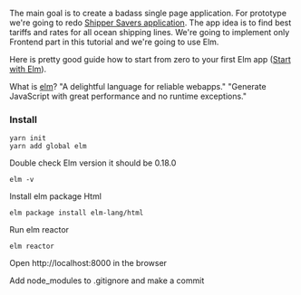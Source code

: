 The main goal is to create a badass single page application. 
For prototype we're going to redo [Shipper Savers application](http://shippersavers.github.io/). 
The app idea is to find best tariffs and rates for all ocean shipping lines.
We're going to implement only Frontend part in this tutorial and we're going to use Elm.

Here is pretty good guide how to start from zero to your first Elm app ([Start with Elm](https://www.romanzolotarev.com/elm/)).

What is [elm](http://elm-lang.org/)?
"A delightful language for reliable webapps."
"Generate JavaScript with great performance and no runtime exceptions."

### Install

```
yarn init
yarn add global elm
```

Double check Elm version it should be 0.18.0
```
elm -v
```

Install elm package Html
```
elm package install elm-lang/html
```

Run elm reactor
```
elm reactor
```

Open http://localhost:8000 in the browser

Add node_modules to .gitignore and make a commit
